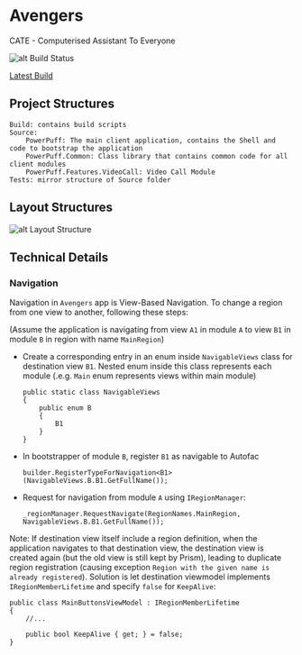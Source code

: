 # Avengers
CATE - Computerised Assistant To Everyone

![alt Build Status](https://ci.appveyor.com/api/projects/status/github/TWSG-HealthTech/Avengers?branch=master&retina=true "Build Status")

<a href="https://ci.appveyor.com/project/TWSGHealthTech/avengers" target="_blank">Latest Build</a>

## Project Structures
```
Build: contains build scripts
Source:
    PowerPuff: The main client application, contains the Shell and code to bootstrap the application
    PowerPuff.Common: Class library that contains common code for all client modules
    PowerPuff.Features.VideoCall: Video Call Module
Tests: mirror structure of Source folder
```

## Layout Structures

![alt Layout Structure](https://dl.dropboxusercontent.com/u/55034418/AvengersLayoutStructure.png "Layout Structure")

## Technical Details

### Navigation

Navigation in `Avengers` app is View-Based Navigation. To change a region from one view to another, following these steps:

(Assume the application is navigating from view `A1` in module `A` to view `B1` in module `B` in region with name `MainRegion`)
- Create a corresponding entry in an enum inside `NavigableViews` class for destination view `B1`. Nested enum inside this class represents each module (.e.g. `Main` enum represents views within main module)

    ```
    public static class NavigableViews
    {
        public enum B
        {
            B1
        }
    }
    ```

- In bootstrapper of module `B`, register `B1` as navigable to Autofac

    ```
    builder.RegisterTypeForNavigation<B1>(NavigableViews.B.B1.GetFullName());
    ```

- Request for navigation from module `A` using `IRegionManager`:

    ```
    _regionManager.RequestNavigate(RegionNames.MainRegion, NavigableViews.B.B1.GetFullName());
    ```

Note: If destination view itself include a region definition, when the application navigates to that destination view, the destination view is created again (but the old view is still kept by Prism), leading to duplicate region registration (causing exception `Region with the given name is already registered`). Solution is let destination viewmodel implements `IRegionMemberLifetime` and specify `false` for `KeepAlive`:

```
public class MainButtonsViewModel : IRegionMemberLifetime
{
    //...

    public bool KeepAlive { get; } = false;
}
```